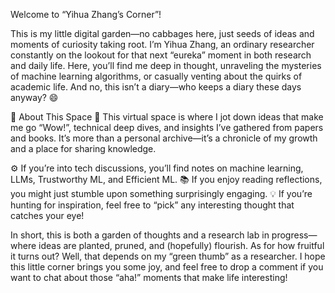 Welcome to “Yihua Zhang’s Corner”!

This is my little digital garden—no cabbages here, just seeds of ideas and moments of curiosity taking root. I’m Yihua Zhang, an ordinary researcher constantly on the lookout for that next “eureka” moment in both research and daily life. Here, you’ll find me deep in thought, unraveling the mysteries of machine learning algorithms, or casually venting about the quirks of academic life. And no, this isn’t a diary—who keeps a diary these days anyway? 😄

🌟 About This Space 🌟
This virtual space is where I jot down ideas that make me go “Wow!”, technical deep dives, and insights I’ve gathered from papers and books. It’s more than a personal archive—it’s a chronicle of my growth and a place for sharing knowledge.

⚙️ If you’re into tech discussions, you’ll find notes on machine learning, LLMs, Trustworthy ML, and Efficient ML.
📚 If you enjoy reading reflections, you might just stumble upon something surprisingly engaging.
💡 If you’re hunting for inspiration, feel free to “pick” any interesting thought that catches your eye!

In short, this is both a garden of thoughts and a research lab in progress—where ideas are planted, pruned, and (hopefully) flourish. As for how fruitful it turns out? Well, that depends on my “green thumb” as a researcher. I hope this little corner brings you some joy, and feel free to drop a comment if you want to chat about those “aha!” moments that make life interesting!

